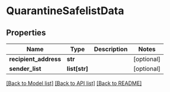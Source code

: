 # QuarantineSafelistData

## Properties
Name | Type | Description | Notes
------------ | ------------- | ------------- | -------------
**recipient_address** | **str** |  | [optional] 
**sender_list** | **list[str]** |  | [optional] 

[[Back to Model list]](../README.md#documentation-for-models) [[Back to API list]](../README.md#documentation-for-api-endpoints) [[Back to README]](../README.md)

